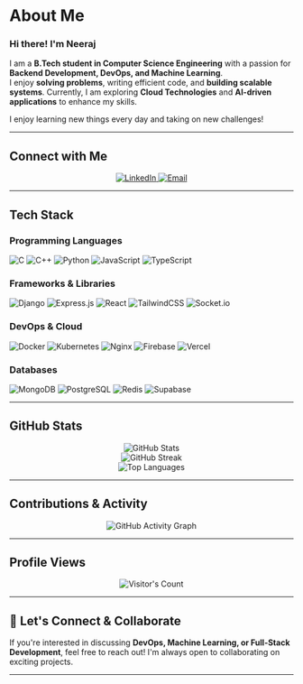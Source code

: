 # About Me

### Hi there! I'm Neeraj 

I am a **B.Tech student in Computer Science Engineering** with a passion for **Backend Development, DevOps, and Machine Learning**.  
I enjoy **solving problems**, writing efficient code, and **building scalable systems**. Currently, I am exploring **Cloud Technologies** and **AI-driven applications** to enhance my skills.  

I enjoy learning new things every day and taking on new challenges!

---

##  Connect with Me
<p align="center">
  <a href="https://linkedin.com/in/neerajkumar1044" target="_blank">
    <img src="https://img.shields.io/badge/LinkedIn-%230077B5.svg?style=for-the-badge&logo=linkedin&logoColor=white" alt="LinkedIn"/>
  </a>
  <a href="mailto:neerajkumar.cs1044@gmail.com" target="_blank">
    <img src="https://img.shields.io/badge/Email-D14836?style=for-the-badge&logo=gmail&logoColor=white" alt="Email"/>
  </a>
</p>

---

##  Tech Stack

###  Programming Languages
![C](https://img.shields.io/badge/C-%2300599C.svg?style=for-the-badge&logo=c&logoColor=white)
![C++](https://img.shields.io/badge/C++-%2300599C.svg?style=for-the-badge&logo=c%2B%2B&logoColor=white)
![Python](https://img.shields.io/badge/Python-3670A0?style=for-the-badge&logo=python&logoColor=ffdd54)
![JavaScript](https://img.shields.io/badge/JavaScript-%23323330.svg?style=for-the-badge&logo=javascript&logoColor=%23F7DF1E)
![TypeScript](https://img.shields.io/badge/TypeScript-%23007ACC.svg?style=for-the-badge&logo=typescript&logoColor=white)

###  Frameworks & Libraries
![Django](https://img.shields.io/badge/Django-%23092E20.svg?style=for-the-badge&logo=django&logoColor=white)
![Express.js](https://img.shields.io/badge/Express.js-%23404d59.svg?style=for-the-badge&logo=express&logoColor=%2361DAFB)
![React](https://img.shields.io/badge/React-%2320232a.svg?style=for-the-badge&logo=react&logoColor=%2361DAFB)
![TailwindCSS](https://img.shields.io/badge/TailwindCSS-%2338B2AC.svg?style=for-the-badge&logo=tailwind-css&logoColor=white)
![Socket.io](https://img.shields.io/badge/Socket.io-black?style=for-the-badge&logo=socket.io&badgeColor=010101)

###  DevOps & Cloud
![Docker](https://img.shields.io/badge/Docker-%230db7ed.svg?style=for-the-badge&logo=docker&logoColor=white)
![Kubernetes](https://img.shields.io/badge/Kubernetes-%23326ce5.svg?style=for-the-badge&logo=kubernetes&logoColor=white)
![Nginx](https://img.shields.io/badge/Nginx-%23009639.svg?style=for-the-badge&logo=nginx&logoColor=white)
![Firebase](https://img.shields.io/badge/Firebase-%23039BE5.svg?style=for-the-badge&logo=firebase)
![Vercel](https://img.shields.io/badge/Vercel-%23000000.svg?style=for-the-badge&logo=vercel&logoColor=white)

###  Databases
![MongoDB](https://img.shields.io/badge/MongoDB-%234ea94b.svg?style=for-the-badge&logo=mongodb&logoColor=white)
![PostgreSQL](https://img.shields.io/badge/PostgreSQL-%23316192.svg?style=for-the-badge&logo=postgresql&logoColor=white)
![Redis](https://img.shields.io/badge/Redis-%23DD0031.svg?style=for-the-badge&logo=redis&logoColor=white)
![Supabase](https://img.shields.io/badge/Supabase-3ECF8E?style=for-the-badge&logo=supabase&logoColor=white)

---

##  GitHub Stats
<div align="center">
  
  <img src="https://github-readme-stats.vercel.app/api?username=NeerajKumar-1044&theme=tokyonight&show_icons=true&hide_border=false&count_private=true" alt="GitHub Stats"/>

  <br/>

  <img src="https://github-readme-streak-stats.herokuapp.com/?user=NeerajKumar-1044&theme=tokyonight&hide_border=false" alt="GitHub Streak"/>

  <br/>

  <img src="https://github-readme-stats.vercel.app/api/top-langs/?username=NeerajKumar-1044&theme=tokyonight&show_icons=true&hide_border=false&layout=compact" alt="Top Languages"/>

</div>


---

##  Contributions & Activity
<p align="center">
  <img src="https://github-readme-activity-graph.vercel.app/graph?username=NeerajKumar-1044&theme=react-dark&hide_border=true" alt="GitHub Activity Graph"/>
</p>

---

##  Profile Views
<p align="center">
  <img src="https://profile-counter.glitch.me/NeerajKumar-1044/count.svg" alt="Visitor's Count" />
</p>

---

## 🤝 Let's Connect & Collaborate
If you're interested in discussing **DevOps, Machine Learning, or Full-Stack Development**, feel free to reach out! I'm always open to collaborating on exciting projects.  

---

<!-- Inspired by GPRM (https://gprm.itsvg.in) -->
